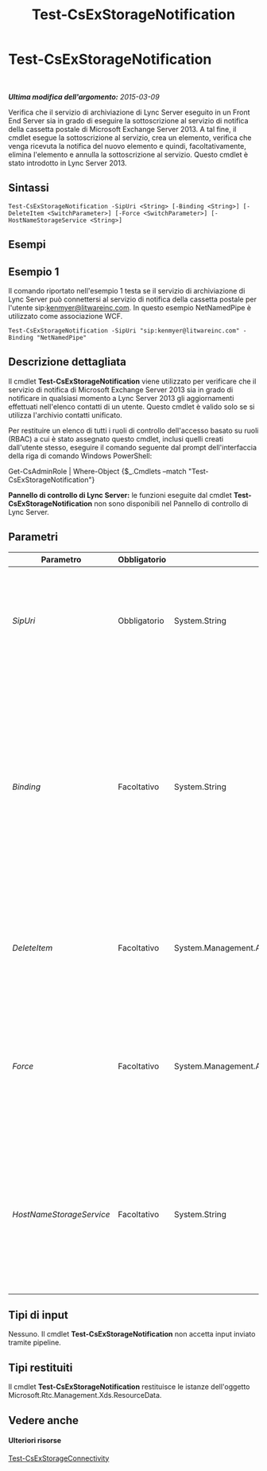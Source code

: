 ﻿---
title: Test-CsExStorageNotification
TOCTitle: Test-CsExStorageNotification
ms:assetid: d8fe3b22-7a76-4d70-9bc1-b54b37f68449
ms:mtpsurl: https://technet.microsoft.com/it-it/library/JJ205331(v=OCS.15)
ms:contentKeyID: 49302157
ms.date: 08/24/2015
mtps_version: v=OCS.15
ms.translationtype: HT
---

# Test-CsExStorageNotification

 

_**Ultima modifica dell'argomento:** 2015-03-09_

Verifica che il servizio di archiviazione di Lync Server eseguito in un Front End Server sia in grado di eseguire la sottoscrizione al servizio di notifica della cassetta postale di Microsoft Exchange Server 2013. A tal fine, il cmdlet esegue la sottoscrizione al servizio, crea un elemento, verifica che venga ricevuta la notifica del nuovo elemento e quindi, facoltativamente, elimina l'elemento e annulla la sottoscrizione al servizio. Questo cmdlet è stato introdotto in Lync Server 2013.

## Sintassi

    Test-CsExStorageNotification -SipUri <String> [-Binding <String>] [-DeleteItem <SwitchParameter>] [-Force <SwitchParameter>] [-HostNameStorageService <String>]

## Esempi

## Esempio 1

Il comando riportato nell'esempio 1 testa se il servizio di archiviazione di Lync Server può connettersi al servizio di notifica della cassetta postale per l'utente sip:kenmyer@litwareinc.com. In questo esempio NetNamedPipe è utilizzato come associazione WCF.

    Test-CsExStorageNotification -SipUri "sip:kenmyer@litwareinc.com" -Binding "NetNamedPipe"

## Descrizione dettagliata

Il cmdlet **Test-CsExStorageNotification** viene utilizzato per verificare che il servizio di notifica di Microsoft Exchange Server 2013 sia in grado di notificare in qualsiasi momento a Lync Server 2013 gli aggiornamenti effettuati nell'elenco contatti di un utente. Questo cmdlet è valido solo se si utilizza l'archivio contatti unificato.

Per restituire un elenco di tutti i ruoli di controllo dell'accesso basato su ruoli (RBAC) a cui è stato assegnato questo cmdlet, inclusi quelli creati dall'utente stesso, eseguire il comando seguente dal prompt dell'interfaccia della riga di comando Windows PowerShell:

Get-CsAdminRole | Where-Object {$\_.Cmdlets –match "Test-CsExStorageNotification"}

**Pannello di controllo di Lync Server:** le funzioni eseguite dal cmdlet **Test-CsExStorageNotification** non sono disponibili nel Pannello di controllo di Lync Server.

## Parametri


<table>
<colgroup>
<col style="width: 25%" />
<col style="width: 25%" />
<col style="width: 25%" />
<col style="width: 25%" />
</colgroup>
<thead>
<tr class="header">
<th>Parametro</th>
<th>Obbligatorio</th>
<th>Tipo</th>
<th>Descrizione</th>
</tr>
</thead>
<tbody>
<tr class="odd">
<td><p><em>SipUri</em></p></td>
<td><p>Obbligatorio</p></td>
<td><p>System.String</p></td>
<td><p>Indirizzo SIP della cassetta postale di Exchange Server in cui deve essere creato l'elemento di test.</p></td>
</tr>
<tr class="even">
<td><p><em>Binding</em></p></td>
<td><p>Facoltativo</p></td>
<td><p>System.String</p></td>
<td><p>Associazione Windows Communication Foundation (WCF). Un'associazione WCF determina i dettagli di trasporto, codifica e protocollo richiesti perché client e servizi comunichino tra loro. I valori validi sono:</p>
<p>* NetNamedPipe</p>
<p>* NetTCP</p></td>
</tr>
<tr class="odd">
<td><p><em>DeleteItem</em></p></td>
<td><p>Facoltativo</p></td>
<td><p>System.Management.Automation.SwitchParameter</p></td>
<td><p>Quando è presente, l'elemento di test verrà eliminato dalla cassetta postale di Exchange alla fine del testo.</p></td>
</tr>
<tr class="even">
<td><p><em>Force</em></p></td>
<td><p>Facoltativo</p></td>
<td><p>System.Management.Automation.SwitchParameter</p></td>
<td><p>Consente di evitare la visualizzazione di qualunque messaggio di errore non grave che potrebbe essere generato nel corso dell'esecuzione del comando.</p></td>
</tr>
<tr class="odd">
<td><p><em>HostNameStorageService</em></p></td>
<td><p>Facoltativo</p></td>
<td><p>System.String</p></td>
<td><p>Nome di dominio completo del server in cui è in esecuzione il servizio di archiviazione di Lync Server. Questo parametro è obbligatorio se Binding è impostato su NetTCP.</p></td>
</tr>
</tbody>
</table>


## Tipi di input

Nessuno. Il cmdlet **Test-CsExStorageNotification** non accetta input inviato tramite pipeline.

## Tipi restituiti

Il cmdlet **Test-CsExStorageNotification** restituisce le istanze dell'oggetto Microsoft.Rtc.Management.Xds.ResourceData.

## Vedere anche

#### Ulteriori risorse

[Test-CsExStorageConnectivity](test-csexstorageconnectivity.md)

